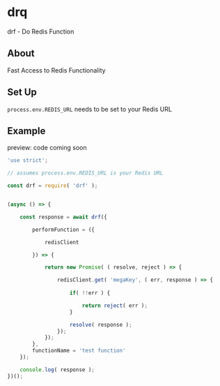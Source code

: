 # drq
drf - Do Redis Function


## About

Fast Access to Redis Functionality


## Set Up
`process.env.REDIS_URL` needs to be set to your Redis URL


## Example
preview: code coming soon

```.js
'use strict';

// assumes process.env.REDIS_URL is your Redis URL

const drf = require( 'drf' );


(async () => {

    const response = await drf({

        performFunction = ({

            redisClient

        }) => {

            return new Promise( ( resolve, reject ) => {

                redisClient.get( 'megaKey', ( err, response ) => {
                    
                    if( !!err ) {

                        return reject( err );
                    }

                    resolve( response );
                });
            });
        },
        functionName = 'test function'
    });

    console.log( response );
})();
```